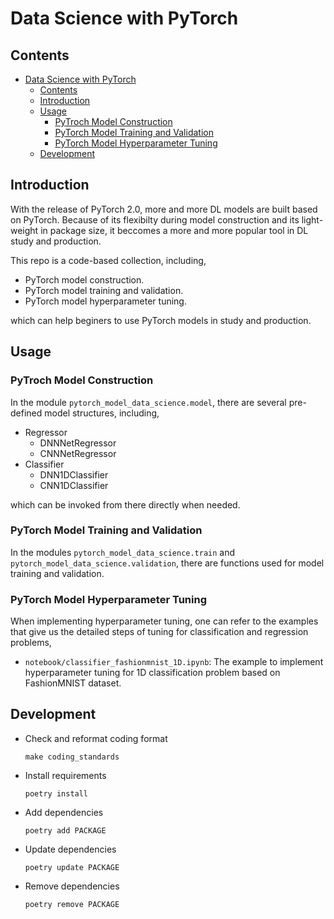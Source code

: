 # Data Science with PyTorch

## Contents

- [Data Science with PyTorch](#data-science-with-pytorch)
  - [Contents](#contents)
  - [Introduction](#introduction)
  - [Usage](#usage)
    - [PyTroch Model Construction](#pytroch-model-construction)
    - [PyTorch Model Training and Validation](#pytorch-model-training-and-validation)
    - [PyTorch Model Hyperparameter Tuning](#pytorch-model-hyperparameter-tuning)
  - [Development](#development)

## Introduction

With the release of PyTorch 2.0, more and more DL models are built based on PyTorch. Because of its flexibilty during model construction and its light-weight in package size, it beccomes a more and more popular tool in DL study and production.

This repo is a code-based collection, including, 

* PyTorch model construction.
* PyTorch model training and validation.
* PyTorch model hyperparameter tuning.

which can help beginers to use PyTorch models in study and production.

## Usage

### PyTroch Model Construction

In the module `pytorch_model_data_science.model`, there are several pre-defined model structures, including, 

* Regressor
  * DNNNetRegressor
  * CNNNetRegressor
* Classifier
  * DNN1DClassifier
  * CNN1DClassifier

which can be invoked from there directly when needed.

### PyTorch Model Training and Validation

In the modules `pytorch_model_data_science.train` and `pytorch_model_data_science.validation`, there are functions used for model training and validation.

### PyTorch Model Hyperparameter Tuning

When implementing hyperparameter tuning, one can refer to the examples that give
us the detailed steps of tuning for classification and regression problems, 

* `notebook/classifier_fashionmnist_1D.ipynb`: The example to implement 
  hyperparameter tuning for 1D classification problem based on FashionMNIST 
  dataset.

## Development

* Check and reformat coding format

    ```
    make coding_standards
    ```

* Install requirements

    ```
    poetry install
    ```

* Add dependencies

    ```
    poetry add PACKAGE
    ```

* Update dependencies

    ```
    poetry update PACKAGE
    ```

* Remove dependencies

    ```
    poetry remove PACKAGE
    ```